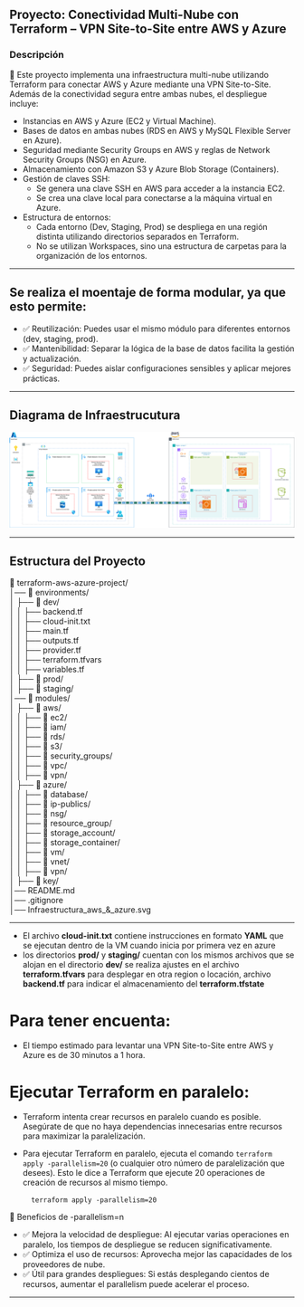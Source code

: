 ## Proyecto: Conectividad Multi-Nube con Terraform – VPN Site-to-Site entre AWS y Azure

### Descripción
📌 Este proyecto implementa una infraestructura multi-nube utilizando Terraform para conectar AWS y Azure mediante una VPN Site-to-Site. Además de la conectividad segura entre ambas nubes, el despliegue incluye:

* Instancias en AWS y Azure (EC2 y Virtual Machine).
* Bases de datos en ambas nubes (RDS en AWS y MySQL Flexible Server en Azure).
* Seguridad mediante Security Groups en AWS y reglas de Network Security Groups (NSG) en Azure.
* Almacenamiento con Amazon S3 y Azure Blob Storage (Containers).
* Gestión de claves SSH:
    - Se genera una clave SSH en AWS para acceder a la instancia EC2.
    - Se crea una clave local para conectarse a la máquina virtual en Azure.
* Estructura de entornos:
    - Cada entorno (Dev, Staging, Prod) se despliega en una región distinta utilizando directorios separados en Terraform.
    - No se utilizan Workspaces, sino una estructura de carpetas para la organización de los entornos.


************************************************************************
## Se realiza el moentaje de forma modular, ya que esto permite:

- ✅ Reutilización: Puedes usar el mismo módulo para diferentes entornos (dev, staging, prod).
- ✅ Mantenibilidad: Separar la lógica de la base de datos facilita la gestión y actualización.
- ✅ Seguridad: Puedes aislar configuraciones sensibles y aplicar mejores prácticas.

************************************************************************

## Diagrama de Infraestrucutura

![Diagrama de Infraestrucutura](./Infraestructura_aws_&_azure.svg)


************************************************************************
## Estructura del Proyecto

📂 terraform-aws-azure-project/  
│── 📂 environments/  
│   ├── 📂 dev/  
│   │   ├── backend.tf  
│   │   ├── cloud-init.txt  
│   │   ├── main.tf  
│   │   ├── outputs.tf  
│   │   ├── provider.tf  
│   │   ├── terraform.tfvars  
│   │   ├── variables.tf  
│   ├── 📂  prod/  
│   ├── 📂 staging/  
│── 📂 modules/  
│   ├── 📂 aws/  
│   │   ├── 📂 ec2/  
│   │   ├── 📂 iam/  
│   │   ├── 📂 rds/    
│   │   ├── 📂 s3/  
│   │   ├── 📂 security_groups/  
│   │   ├── 📂 vpc/  
│   │   ├── 📂 vpn/  
│   ├── 📂 azure/  
│   │   ├── 📂 database/  
│   │   ├── 📂 ip-publics/  
│   │   ├── 📂 nsg/  
│   │   ├── 📂 resource_group/    
│   │   ├── 📂 storage_account/  
│   │   ├── 📂 storage_container/  
│   │   ├── 📂 vm/  
│   │   ├── 📂 vnet/  
│   │   ├── 📂 vpn/  
│   ├── 📂 key/  
│── README.md  
│── .gitignore  
│── Infraestructura_aws_&_azure.svg  

************************************************************************
* El archivo **cloud-init.txt** contiene instrucciones en formato **YAML** que se ejecutan dentro de la VM cuando inicia por primera vez en azure
* los directorios **prod/** y **staging/** cuentan con los mismos archivos que se alojan en el directorio **dev/** se realiza ajustes en el archivo **terraform.tfvars** para desplegar en otra region o locación, archivo **backend.tf** para indicar el almacenamiento del **terraform.tfstate**

# Para tener encuenta: 
* El tiempo estimado para levantar una VPN Site-to-Site entre AWS y Azure es de 30 minutos a 1 hora.

# Ejecutar Terraform en paralelo:
* Terraform intenta crear recursos en paralelo cuando es posible. Asegúrate de que no haya dependencias innecesarias entre recursos para maximizar la paralelización.
* Para ejecutar Terraform en paralelo, ejecuta el comando `terraform apply -parallelism=20` (o cualquier otro número de paralelización que desees). Esto le dice a Terraform que ejecute 20 operaciones de creación de recursos al mismo tiempo.

        terraform apply -parallelism=20

🎯 Beneficios de -parallelism=n
- ✅ Mejora la velocidad de despliegue: Al ejecutar varias operaciones en paralelo, los tiempos de despliegue se reducen significativamente.
- ✅ Optimiza el uso de recursos: Aprovecha mejor las capacidades de los proveedores de nube.
- ✅ Útil para grandes despliegues: Si estás desplegando cientos de recursos, aumentar el parallelism puede acelerar el proceso.

************************************************************************

